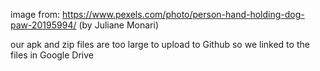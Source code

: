 image from: https://www.pexels.com/photo/person-hand-holding-dog-paw-20195994/ (by Juliane Monari) 

our apk and zip files are too large to upload to Github so we linked to the files in Google Drive
